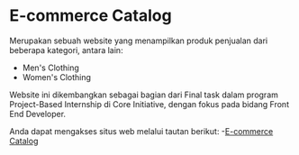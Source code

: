 # E-commerce Catalog

Merupakan sebuah website yang menampilkan produk penjualan dari beberapa kategori, antara lain:
- Men's Clothing
- Women's Clothing

Website ini dikembangkan sebagai bagian dari Final task dalam program Project-Based Internship di Core Initiative, dengan fokus pada bidang Front End Developer.

Anda dapat mengakses situs web melalui tautan berikut:
-[E-commerce Catalog](https://ecommerce-catalog-nu.vercel.app/)
